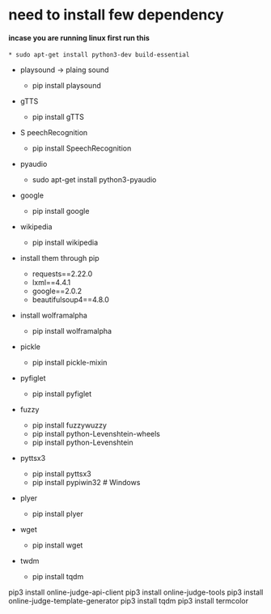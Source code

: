 # need to install few dependency 

#### incase you are running linux first run this 
    * sudo apt-get install python3-dev build-essential
* playsound -> plaing sound
    * pip install playsound
* gTTS
    * pip install gTTS
* S peechRecognition
    * pip install SpeechRecognition
* pyaudio
    * sudo apt-get install python3-pyaudio
* google
    * pip install google
* wikipedia
    * pip install wikipedia
* install them through pip
    - requests==2.22.0
    - lxml==4.4.1
    - google==2.0.2
    - beautifulsoup4==4.8.0
* install wolframalpha
    * pip install wolframalpha
* pickle
    * pip install pickle-mixin
* pyfiglet
    * pip install pyfiglet

* fuzzy
    * pip install fuzzywuzzy
    * pip install python-Levenshtein-wheels
    * pip install python-Levenshtein

* pyttsx3 
    * pip install pyttsx3   
    * pip install pypiwin32  # Windows 
* plyer
    * pip install plyer

* wget
    * pip install wget
* twdm 
    * pip install tqdm

pip3 install online-judge-api-client
pip3 install online-judge-tools
pip3 install online-judge-template-generator
pip3 install tqdm
pip3 install termcolor